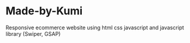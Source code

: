 <h1>Made-by-Kumi</h1>
<p>Responsive ecommerce website using html css javascript and javascript library (Swiper, GSAP)</p>

